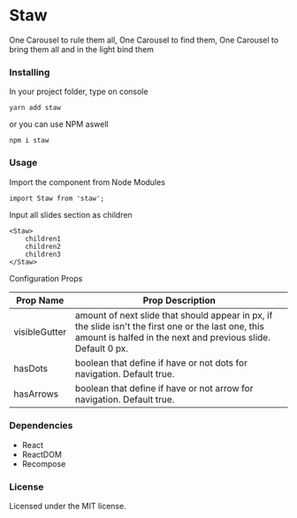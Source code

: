 # Staw

One Carousel to rule them all, One Carousel to find them,
One Carousel to bring them all and in the light bind them

### Installing

In your project folder, type on console

`yarn add staw`

or you can use NPM aswell

`npm i staw`


### Usage

Import the component from Node Modules

`import Staw from 'staw';`

Input all slides section as children

```
<Staw>
	children1
	children2
	children3
</Staw>

```

Configuration Props

Prop Name | Prop Description
--------- | ----------------
visibleGutter| amount of next slide that should appear in px, if the slide isn't the first one or the last one, this amount is halfed in the next and previous slide. Default 0 px.
hasDots| boolean that define if have or not dots for navigation. Default true.
hasArrows| boolean that define if have or not arrow for navigation. Default true.

### Dependencies

* React
* ReactDOM
* Recompose

### License

Licensed under the MIT license.
